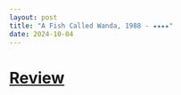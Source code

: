 ```yaml
---
layout: post
title: "A Fish Called Wanda, 1988 - ★★★★"
date: 2024-10-04
---
```


# [Review](https://letterboxd.com/pavlesap/film/a-fish-called-wanda/)

